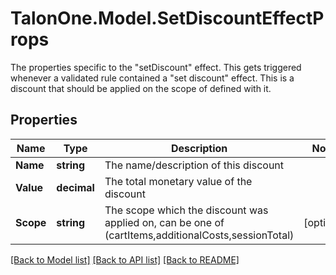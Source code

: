 # TalonOne.Model.SetDiscountEffectProps
The properties specific to the \"setDiscount\" effect. This gets triggered whenever a validated rule contained a \"set discount\" effect. This is a discount that should be applied on the scope of defined with it.
## Properties

Name | Type | Description | Notes
------------ | ------------- | ------------- | -------------
**Name** | **string** | The name/description of this discount | 
**Value** | **decimal** | The total monetary value of the discount | 
**Scope** | **string** | The scope which the discount was applied on, can be one of (cartItems,additionalCosts,sessionTotal) | [optional] 

[[Back to Model list]](../README.md#documentation-for-models) [[Back to API list]](../README.md#documentation-for-api-endpoints) [[Back to README]](../README.md)

